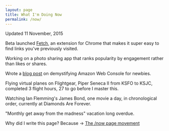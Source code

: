 ```yaml
---
layout: page
title: What I'm Doing Now
permalink: /now/
---
```


Updated 11 November, 2015

Beta launched [Fetch](https://chrome.google.com/webstore/detail/fetch/epiecjeiaoapmbpjbelenefijpadjlkj), an extension for Chrome that makes it super easy to find links you've previously visited.

Working on a photo sharing app that ranks popularity by engagement rather than likes or shares.

Wrote a [blog post](https://bitonator.github.io/caveats-and-tops-for-new-aws-ec2-users/) on demystifying Amazon Web Console for newbies. 

Flying virtual planes on Flightgear, Piper Seneca II from KSFO to KSJC, completed 3 flight hours, 27 to go before I master this.

Watching Ian Flemming's James Bond, one movie a day, in chronological order, currently at Diamonds Are Forever.

"Monthly get away from the madness" vacation long overdue.

Why did I write this page? Because -> [The /now page movement](https://sivers.org/nowff)

